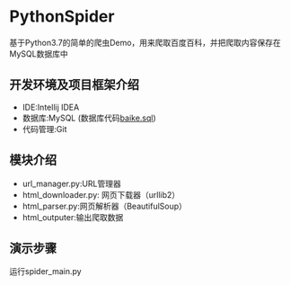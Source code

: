 # PythonSpider
基于Python3.7的简单的爬虫Demo，用来爬取百度百科，并把爬取内容保存在MySQL数据库中

## 开发环境及项目框架介绍
- IDE:Intellij IDEA
- 数据库:MySQL (数据库代码[baike.sql](https://github.com/suxiongwei/PythonSpider/blob/master/baike.sql))
- 代码管理:Git

## 模块介绍
- url_manager.py:URL管理器
- html_downloader.py: 网页下载器（urllib2）
- html_parser.py:网页解析器（BeautifulSoup）
- html_outputer:输出爬取数据
## 演示步骤
运行spider_main.py

